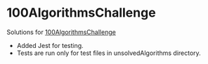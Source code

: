 # 100AlgorithmsChallenge

Solutions for [100AlgorithmsChallenge](https://www.udemy.com/100-algorithms-challenge "Udemy")

- Added Jest for testing.
- Tests are run only for test files in unsolvedAlgorithms directory.
